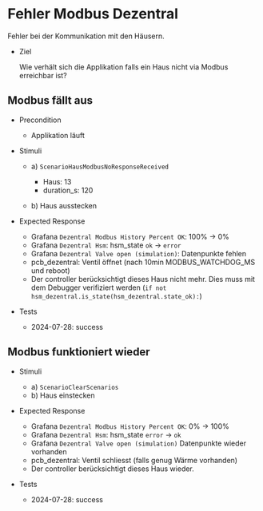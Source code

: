 # Fehler Modbus Dezentral

Fehler bei der Kommunikation mit den Häusern.

* Ziel

  Wie verhält sich die Applikation falls ein Haus nicht via Modbus erreichbar ist?


## Modbus fällt aus

* Precondition

  * Applikation läuft

* Stimuli

  * a) `ScenarioHausModbusNoResponseReceived`

    * Haus: 13
    * duration_s: 120

  * b) Haus ausstecken

* Expected Response

  * Grafana `Dezentral Modbus History Percent OK`: 100% -> 0%
  * Grafana `Dezentral Hsm`: hsm_state `ok` -> `error`
  * Grafana `Dezentral Valve open (simulation)`: Datenpunkte fehlen
  * pcb_dezentral: Ventil öffnet (nach 10min MODBUS_WATCHDOG_MS und reboot)
  * Der controller berücksichtigt dieses Haus nicht mehr. Dies muss mit dem Debugger verifiziert werden (`if not hsm_dezentral.is_state(hsm_dezentral.state_ok):`)

* Tests
  * 2024-07-28: success

## Modbus funktioniert wieder

* Stimuli

  * a) `ScenarioClearScenarios`
  * b) Haus einstecken

* Expected Response

  * Grafana `Dezentral Modbus History Percent OK`: 0% -> 100%
  * Grafana `Dezentral Hsm`: hsm_state `error` -> `ok`
  * Grafana `Dezentral Valve open (simulation)` Datenpunkte wieder vorhanden
  * pcb_dezentral: Ventil schliesst (falls genug Wärme vorhanden)
  * Der controller berücksichtigt dieses Haus wieder.

* Tests
  * 2024-07-28: success

